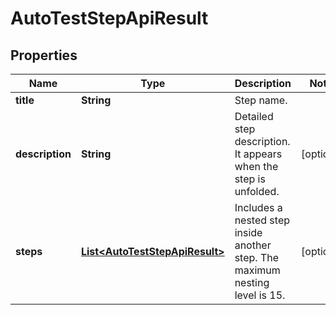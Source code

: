 

# AutoTestStepApiResult


## Properties

| Name | Type | Description | Notes |
|------------ | ------------- | ------------- | -------------|
|**title** | **String** | Step name. |  |
|**description** | **String** | Detailed step description. It appears when the step is unfolded. |  [optional] |
|**steps** | [**List&lt;AutoTestStepApiResult&gt;**](AutoTestStepApiResult.md) | Includes a nested step inside another step. The maximum nesting level is 15. |  [optional] |



